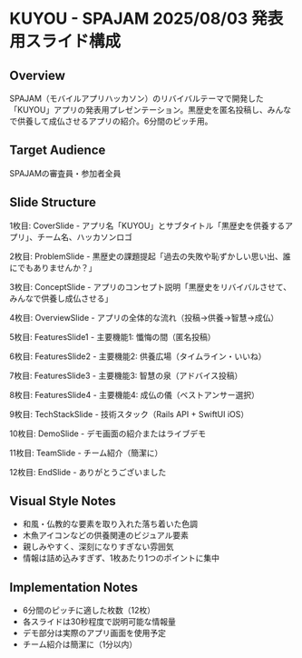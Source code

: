# KUYOU - SPAJAM 2025/08/03 発表用スライド構成

## Overview
SPAJAM（モバイルアプリハッカソン）のリバイバルテーマで開発した「KUYOU」アプリの発表用プレゼンテーション。黒歴史を匿名投稿し、みんなで供養して成仏させるアプリの紹介。6分間のピッチ用。

## Target Audience
SPAJAMの審査員・参加者全員

## Slide Structure

1枚目: CoverSlide - アプリ名「KUYOU」とサブタイトル「黒歴史を供養するアプリ」、チーム名、ハッカソンロゴ

2枚目: ProblemSlide - 黒歴史の課題提起「過去の失敗や恥ずかしい思い出、誰にでもありませんか？」

3枚目: ConceptSlide - アプリのコンセプト説明「黒歴史をリバイバルさせて、みんなで供養し成仏させる」

4枚目: OverviewSlide - アプリの全体的な流れ（投稿→供養→智慧→成仏）

5枚目: FeaturesSlide1 - 主要機能1: 懺悔の間（匿名投稿）

6枚目: FeaturesSlide2 - 主要機能2: 供養広場（タイムライン・いいね）

7枚目: FeaturesSlide3 - 主要機能3: 智慧の泉（アドバイス投稿）

8枚目: FeaturesSlide4 - 主要機能4: 成仏の儀（ベストアンサー選択）

9枚目: TechStackSlide - 技術スタック（Rails API + SwiftUI iOS）

10枚目: DemoSlide - デモ画面の紹介またはライブデモ

11枚目: TeamSlide - チーム紹介（簡潔に）

12枚目: EndSlide - ありがとうございました

## Visual Style Notes
- 和風・仏教的な要素を取り入れた落ち着いた色調
- 木魚アイコンなどの供養関連のビジュアル要素
- 親しみやすく、深刻になりすぎない雰囲気
- 情報は詰め込みすぎず、1枚あたり1つのポイントに集中

## Implementation Notes
- 6分間のピッチに適した枚数（12枚）
- 各スライドは30秒程度で説明可能な情報量
- デモ部分は実際のアプリ画面を使用予定
- チーム紹介は簡潔に（1分以内）